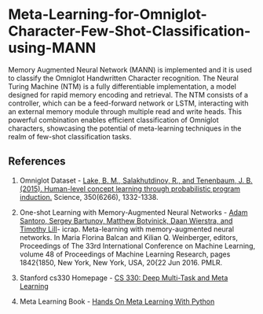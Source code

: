 # Meta-Learning-for-Omniglot-Character-Few-Shot-Classification-using-MANN

Memory Augmented Neural Network (MANN) is implemented  and it is used to classify the Omniglot Handwritten Character recognition. The Neural Turing Machine (NTM) is a fully differentiable implementation, a model designed for rapid memory encoding and retrieval. The NTM consists of a controller, which can be a feed-forward network or LSTM, interacting with an external memory module through multiple read and write heads. This powerful combination enables efficient classification of Omniglot characters, showcasing the potential of meta-learning techniques in the realm of few-shot classification tasks.

## References

1. Omniglot Dataset - [Lake, B. M., Salakhutdinov, R., and Tenenbaum, J. B. (2015). Human-level concept learning through probabilistic program induction.](https://science.sciencemag.org/content/350/6266/1332) Science, 350(6266), 1332-1338.

2. One-shot Learning with Memory-Augmented Neural Networks - [Adam Santoro, Sergey Bartunov, Matthew Botvinick, Daan Wierstra, and Timothy Lill](https://arxiv.org/abs/1605.06065)- icrap. Meta-learning with memory-augmented neural networks. In Maria Florina Balcan and Kilian Q. Weinberger, editors, Proceedings of The 33rd International Conference on Machine Learning, volume 48 of Proceedings of Machine Learning Research, pages 1842{1850, New York, New York, USA, 20{22 Jun 2016. PMLR.

3. Stanford cs330 Homepage - [CS 330: Deep Multi-Task and Meta Learning](https://cs330.stanford.edu/)

4. Meta Learning Book - [Hands On Meta Learning With Python](https://github.com/sudharsan13296/Hands-On-Meta-Learning-With-Python)

